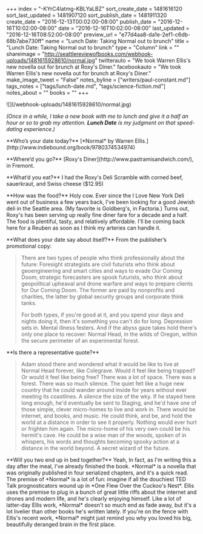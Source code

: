 +++
index = "-KYrC4Iatmg-KBLYaLBZ"
sort_create_date = 1481616120
sort_last_updated = 1481907120
sort_publish_date = 1481911320
create_date = "2016-12-13T00:02:00-08:00"
publish_date = "2016-12-16T10:02:00-08:00"
date = "2016-12-16T10:02:00-08:00"
last_updated = "2016-12-16T08:52:00-08:00"
preview_url = "e77d4aa8-da1e-2ef1-c6db-68b7abe730ff"
name = "Lunch Date: Taking Normal out to brunch"
title = "Lunch Date: Taking Normal out to brunch"
type = "Column"
link = ""
shareimage = "http://seattlereviewofbooks.com/webhook-uploads/1481615928610/normal.jpg"
twitterauto = "We took Warren Ellis's new novella out for brunch at Roxy's Diner."
facebookauto = "We took Warren Ellis's new novella out for brunch at Roxy's Diner."
make_image_tweet = "False"
notes_byline = ["writers/paul-constant.md"]
tags_notes = ["tags/lunch-date.md", "tags/science-fiction.md"]
notes_about = ""
books = ""
+++
<p class="image-left">![](/webhook-uploads/1481615928610/normal.jpg)</p>

*(Once in a while, I take a new book with me to lunch and give it a half an hour or so to grab my attention. **Lunch Date** is my judgment on that speed-dating experience.)*

<p class="noindent">**Who’s your date today?** [*Normal* by Warren Ellis.](http://www.indiebound.org/book/9780374534974)</p>

<p class="noindent">**Where’d you go?** [Roxy's Diner](http://www.pastramisandwich.com/), in Fremont.</p>

<p class="noindent">**What’d you eat?** I had the Roxy's Deli Scramble with corned beef, sauerkraut, and Swiss cheese ($12.95)</p>

<p class="noindent">**How was the food?** Holy cow. Ever since the I Love New York Deli went out of business a few years back, I've been looking for a good Jewish deli in the Seattle area. (My favorite is Goldberg's, in Factoria.) Turns out, Roxy's has been serving up really fine diner fare for a decade and a half. The food is plentiful, tasty, and relatively affordable. I'll be coming back here for a Reuben as soon as I think my arteries can handle it.</p>

<p class="noindent">**What does your date say about itself?** From the publisher’s promotional copy:</p>

<blockquote><p>There are two types of people who think professionally about the future: Foresight strategists are civil futurists who think about geoengineering and smart cities and ways to evade Our Coming Doom; strategic forecasters are spook futurists, who think about geopolitical upheaval and drone warfare and ways to prepare clients for Our Coming Doom. The former are paid by nonprofits and charities, the latter by global security groups and corporate think tanks.</p>

<p>For both types, if you're good at it, and you spend your days and nights doing it, then it's something you can't do for long. Depression sets in. Mental illness festers. And if the abyss gaze takes hold there's only one place to recover: Normal Head, in the wilds of Oregon, within the secure perimeter of an experimental forest.</p></blockquote>

<p class="noindent">**Is there a representative quote?**</p>

<blockquote>Adam stood there and wondered what it would be like to live at Normal Head forever, like Colegrave. Would it feel like being trapped? Or would it feel like being free? There was a lot of space. There was a forest. There was so much silence. The quiet felt like a huge new country that he could wander around inside for years without ever meeting its coastlines. A silence the size of the wky. If he stayed here long enough, he'd eventually be sent to Staging, and he'd have one of those simple, clever micro-homes to live and work in. There would be internet, and books, and music. He could think, and be, and hold the world at a distance in order to see it properly. Nothing would ever hurt or frighten him again. The micro-home of his very own could be his hermit's cave. He could be a wise man of the woods, spoken of in whispers, his words and thoughts becoming spooky action at a distance in the world beyond. A secret wizard of the future.</blockquote>

<p class="noindent">**Will you two end up in bed together?** Yeah, In fact, as I'm writing this a day after the meal, I've already finished the book. *Normal* is a novella that was originally published in four serialized chapters, and it's a quick read. The premise of *Normal* is a lot of fun: imagine if all the douchiest TED Talk prognosticators wound up in *One Flew Over the Cuckoo's Nest*. Ellis uses the premise to plug in a bunch of great little riffs about the internet and drones and modern life, and he's clearly enjoying himself. Like a lot of latter-day Ellis work, *Normal* doesn't so much end as fade away, but it's a lot livelier than other books he's written lately. If you're on the fence with Ellis's recent work, *Normal* might just remind you why you loved his big, beautifully deranged brain in the first place.</p>


